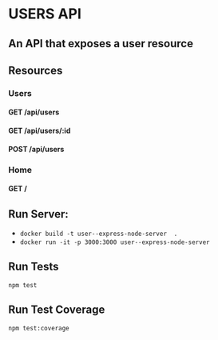# USERS API
## An API that exposes a user resource

## Resources
### Users
#### GET /api/users
#### GET /api/users/:id
#### POST /api/users

### Home
#### GET /

## Run Server:
- `docker build -t user--express-node-server  .`     
- `docker run -it -p 3000:3000 user--express-node-server `

## Run Tests
`npm test`

## Run Test Coverage
`npm test:coverage`